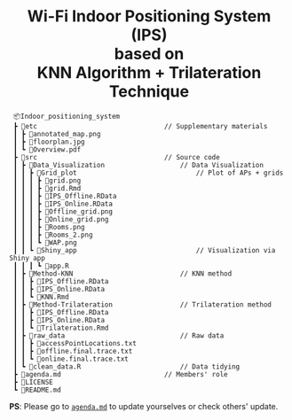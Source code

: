 <h1 align="center"> Wi-Fi Indoor Positioning System (IPS) <br/> based on <br/>KNN Algorithm + Trilateration Technique </h1>

```
 📦Indoor_positioning_system           
 ┣ 📂etc                                // Supplementary materials
 ┃ ┣ 📄annotated_map.png
 ┃ ┣ 📄floorplan.jpg
 ┃ ┗ 📄Overview.pdf
 ┣ 📂src                                // Source code
 ┃ ┣ 📂Data_Visualization                   // Data Visualization
 ┃ ┃ ┣ 📂Grid_plot                              // Plot of APs + grids
 ┃ ┃ ┃ ┣ 📄grid.png
 ┃ ┃ ┃ ┣ 📄grid.Rmd
 ┃ ┃ ┃ ┣ 📄IPS_Offline.RData
 ┃ ┃ ┃ ┣ 📄IPS_Online.RData
 ┃ ┃ ┃ ┣ 📄Offline_grid.png
 ┃ ┃ ┃ ┣ 📄Online_grid.png
 ┃ ┃ ┃ ┣ 📄Rooms.png
 ┃ ┃ ┃ ┣ 📄Rooms_2.png
 ┃ ┃ ┃ ┗ 📄WAP.png
 ┃ ┃ ┗ 📂Shiny_app                              // Visualization via Shiny app
 ┃ ┃ ┃ ┗ 📄app.R
 ┃ ┣ 📂Method-KNN                           // KNN method
 ┃ ┃ ┣ 📄IPS_Offline.RData
 ┃ ┃ ┣ 📄IPS_Online.RData
 ┃ ┃ ┗ 📄KNN.Rmd
 ┃ ┣ 📂Method-Trilateration                 // Trilateration method
 ┃ ┃ ┣ 📄IPS_Offline.RData
 ┃ ┃ ┣ 📄IPS_Online.RData
 ┃ ┃ ┗ 📄Trilateration.Rmd
 ┃ ┣ 📂raw_data                             // Raw data
 ┃ ┃ ┣ 📄accessPointLocations.txt
 ┃ ┃ ┣ 📄offline.final.trace.txt
 ┃ ┃ ┗ 📄online.final.trace.txt
 ┃ ┗ 📄clean_data.R                         // Data tidying
 ┣ 📄agenda.md                          // Members' role
 ┣ 📄LICENSE
 ┗ 📄README.md
 ```

 **PS**: Please go to [`agenda.md`](https://github.com/cyrus-pdx/Indoor_positioning_system/blob/main/agenda.md) to update yourselves or check others' update.
